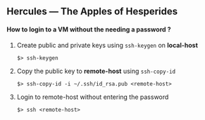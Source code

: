 ## Hercules — The Apples of Hesperides

#### How to login to a VM without the needing a password ?


1.  Create public and private keys using `ssh-keygen` on **local-host**

	```
	$> ssh-keygen
	```


2.  Copy the public key to **remote-host** using `ssh-copy-id`

	```
	$> ssh-copy-id -i ~/.ssh/id_rsa.pub <remote-host>
	```

3.  Login to remote-host without entering the password

	```
	$> ssh <remote-host>
	```
